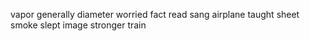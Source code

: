 vapor generally diameter worried fact read sang airplane taught sheet smoke slept image stronger train